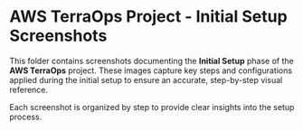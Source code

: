 # AWS TerraOps Project - Initial Setup Screenshots

This folder contains screenshots documenting the **Initial Setup** phase of the **AWS TerraOps** project. These images capture key steps and configurations applied during the initial setup to ensure an accurate, step-by-step visual reference.

Each screenshot is organized by step to provide clear insights into the setup process.

